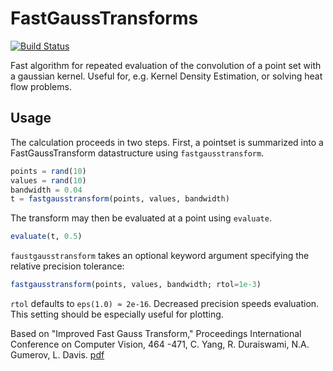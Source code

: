 # FastGaussTransforms

[![Build Status](https://travis-ci.org/jwmerrill/FastGaussTransforms.jl.svg?branch=master)](https://travis-ci.org/jwmerrill/FastGaussTransforms.jl)

Fast algorithm for repeated evaluation of the convolution of a point set with a gaussian kernel. Useful for, e.g. Kernel Density Estimation, or solving heat flow problems.

## Usage
The calculation proceeds in two steps. First, a pointset is summarized into a FastGaussTransform datastructure using `fastgausstransform`.

```julia
points = rand(10)
values = rand(10)
bandwidth = 0.04
t = fastgausstransform(points, values, bandwidth)
```

The transform may then be evaluated at a point using `evaluate`.
```julia
evaluate(t, 0.5)
```

`faustgausstransform` takes an optional keyword argument specifying the relative precision tolerance:

```julia
fastgausstransform(points, values, bandwidth; rtol=1e-3)
```

`rtol` defaults to `eps(1.0) ≈ 2e-16`. Decreased precision speeds evaluation. This setting should be especially useful for plotting.

Based on "Improved Fast Gauss Transform," Proceedings International Conference on Computer Vision, 464 -471, C. Yang, R. Duraiswami, N.A. Gumerov, L. Davis. [pdf](http://www.umiacs.umd.edu/~ramani/pubs/0464_yang.pdf)
